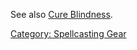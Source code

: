 See also [Cure Blindness](Cure_Blindness "wikilink").

[Category: Spellcasting Gear](Category:_Spellcasting_Gear "wikilink")
